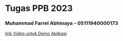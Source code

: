 # Tugas PPB 2023
### Muhammad Farrel Abhinaya - 05111940000173
[link Video untuk Demo Aplikasi](https://youtube.com/playlist?list=PLd-4HtTaqc06NfibXylYbWfGgsWl2szMI&si=K6oaAl5tX-lhSwA9)
